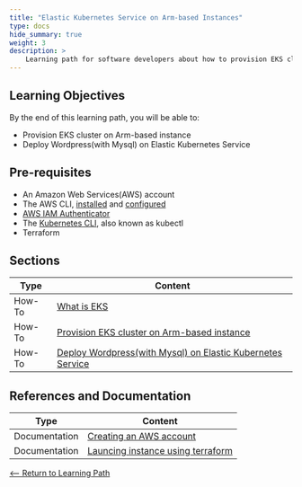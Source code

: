 ```yaml
---
title: "Elastic Kubernetes Service on Arm-based Instances" 
type: docs
hide_summary: true
weight: 3
description: >
    Learning path for software developers about how to provision EKS cluster on Arm-based instance and then deployment of Wordpress(with Mysql) on Elastic Kubernetes Service. 
---
```


## Learning Objectives 

By the end of this learning path, you will be able to:

* Provision EKS cluster on Arm-based instance
* Deploy Wordpress(with Mysql) on Elastic Kubernetes Service

## Pre-requisites

* An Amazon Web Services(AWS) account
* The AWS CLI, [installed](https://docs.aws.amazon.com/cli/latest/userguide/getting-started-install.html) and [configured](https://docs.aws.amazon.com/cli/latest/userguide/cli-chap-configure.html)
* [AWS IAM Authenticator](https://docs.aws.amazon.com/eks/latest/userguide/install-aws-iam-authenticator.html)
* The [Kubernetes CLI](https://kubernetes.io/docs/tasks/tools/), also known as kubectl
* Terraform

## Sections

|          Type | Content                       |
| ---           | ---                                 |
| How-To        | [What is EKS](/content/en/cloud/aws/introduction.md)
| How-To        | [Provision EKS cluster on Arm-based instance](/content/en/cloud/aws/eks.md) |
| How-To        | [Deploy Wordpress(with Mysql) on Elastic Kubernetes Service](/content/en/cloud/aws/terraform.md) |


## References and Documentation

| Type          | Content             |
| ---           | ---                 |
| Documentation | [Creating an AWS account](https://docs.aws.amazon.com/accounts/latest/reference/manage-acct-creating.html) |
| Documentation | [Launcing instance using terraform](https://learn.hashicorp.com/tutorials/terraform/aws-build) |


[<-- Return to Learning Path](/content/en/cloud/aws/#sections)
